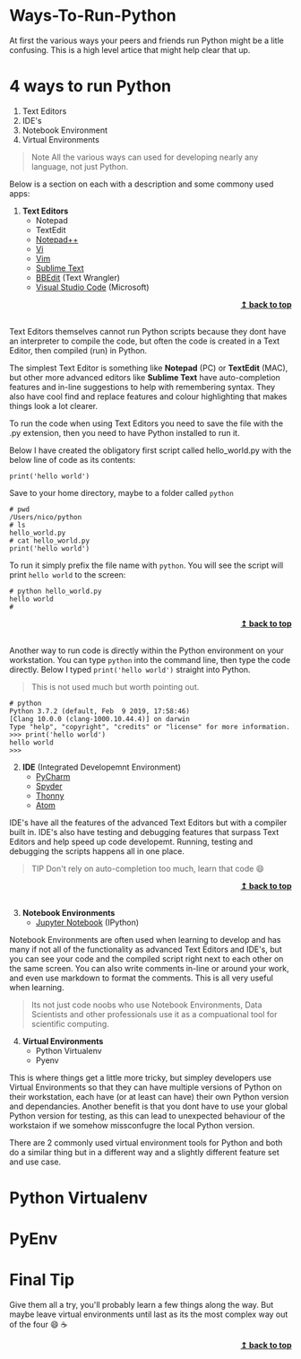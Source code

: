 # Ways-To-Run-Python
At first the various ways your peers and friends run Python might be a litle confusing.  This is a high level artice that might help clear that up.

# 4 ways to run Python

1. Text Editors
2. IDE's
3. Notebook Environment
4. Virtual Environments

> Note All the various ways can used for developing nearly any language, not just Python. 

Below is a section on each with a description and some commony used apps:

1. **Text Editors**
    - Notepad
    - TextEdit
    - [Notepad++](https://notepad-plus-plus.org/)
    - [Vi](https://en.wikipedia.org/wiki/Vi)
    - [Vim](https://www.vim.org/)
    - [Sublime Text](https://www.sublimetext.com/)
    - [BBEdit](https://www.barebones.com) (Text Wrangler)
    - [Visual Studio Code](https://code.visualstudio.com/) (Microsoft)
<div align="right">
    <b><a href="#top">↥ back to top</a></b>
</div>
<br/>

Text Editors themselves cannot run Python scripts because they dont have an interpreter to compile the code, but often the code is created in a Text Editor, then compiled (run) in Python.  

The simplest Text Editor is something like **Notepad** (PC) or **TextEdit** (MAC), but other more advanced editors like **Sublime Text** have auto-completion features and in-line suggestions to help with remembering syntax. They also have cool find and replace features and colour highlighting that makes things look a lot clearer.

To run the code when using Text Editors you need to save the file with the .py extension, then you need to have Python installed to run it.

Below I have created the obligatory first script called hello_world.py with the below line of code as its contents:
```
print('hello world')
```
Save to your home directory, maybe to a folder called `python`
```
# pwd
/Users/nico/python
# ls
hello_world.py
# cat hello_world.py
print('hello world')
```
To run it simply prefix the file name with `python`.  You will see the script will print `hello world` to the screen:
```
# python hello_world.py
hello world
#
```
<div align="right">
    <b><a href="#top">↥ back to top</a></b>
</div>
<br/>

Another way to run code is directly within the Python environment on your workstation.  You can type `python` into the command line, then type the code directly. Below I typed `print('hello world')` straight into Python.  

> This is not used much but worth pointing out.
```
# python
Python 3.7.2 (default, Feb  9 2019, 17:58:46)
[Clang 10.0.0 (clang-1000.10.44.4)] on darwin
Type "help", "copyright", "credits" or "license" for more information.
>>> print('hello world')
hello world
>>>
```
    
2. **IDE** (Integrated Developemnt Environment)
    - [PyCharm](https://www.jetbrains.com/pycharm/)
    - [Spyder](https://www.spyder-ide.org/)
    - [Thonny](https://thonny.org/)
    - [Atom](https://ide.atom.io/)

IDE's have all the features of the advanced Text Editors but with a compiler built in.  IDE's also have testing and debugging features that surpass Text Editors and help speed up code developemt.  Running, testing and debugging the scripts happens all in one place. 

> TIP Don't rely on auto-completion too much, learn that code :smile:
<div align="right">
    <b><a href="#top">↥ back to top</a></b>
</div>
<br/>

3. **Notebook Environments**
    - [Jupyter Notebook](https://jupyter.org/) (IPython)

Notebook Environments are often used when learning to develop and has many if not all of the functionality as advanced Text Editors and IDE's, but you can see your code and the compiled script right next to each other on the same screen.  You can also write comments in-line or around your work, and even use markdown to format the comments.  This is all very useful when learning.

> Its not just code noobs who use Notebook Environments, Data Scientists and other professionals use it as a compuational tool for scientific computing.

4. **Virtual Environments**
    - Python Virtualenv
    - Pyenv

This is where things get a little more tricky, but simpley developers use Virtual Environments so that they can have multiple versions of Python on their workstation, each have (or at least can have) their own Python version and dependancies.  Another benefit is that you dont have to use your global Python version for testing, as this can lead to unexpected behaviour of the workstaion if we somehow missconfugre the local Python version.

There are 2 commonly used virtual environment tools for Python and both do a similar thing but in a different way and a slightly different feature set and use case.

# Python Virtualenv


# PyEnv

# Final Tip

Give them all a try, you'll probably learn a few things along the way.  But maybe leave virtual environments until last as its the most complex way out of the four :smile: :coffee:
<div align="right">
    <b><a href="#top">↥ back to top</a></b>
</div>
<br/>

